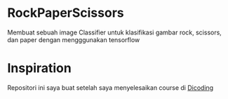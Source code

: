 # RockPaperScissors
Membuat sebuah image Classifier untuk klasifikasi gambar rock, scissors, dan paper dengan mengggunakan tensorflow

# Inspiration
Repositori ini saya buat setelah saya menyelesaikan course di [Dicoding](dicoding.com)
